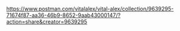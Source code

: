 https://www.postman.com/vitalalex/vital-alex/collection/9639295-71674f87-aa36-46b9-8652-9aab43000147/?action=share&creator=9639295
